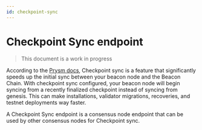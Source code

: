 ```yaml
---
id: checkpoint-sync
---
```


# Checkpoint Sync endpoint

> This document is a work in progress

According to the [Prysm docs](https://docs.prylabs.network/docs/getting-started), Checkpoint sync is a feature that significantly speeds up the initial sync between your beacon node and the Beacon Chain. With checkpoint sync configured, your beacon node will begin syncing from a recently finalized checkpoint instead of syncing from genesis. This can make installations, validator migrations, recoveries, and testnet deployments way faster.

A Checkpoint Sync endpoint is a consensus node endpoint that can be used by other consensus nodes for Checkpoint sync.
